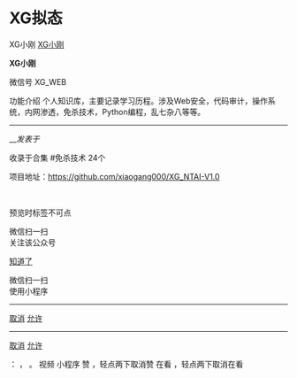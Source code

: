 #  XG拟态

XG小刚  [ XG小刚 ](javascript:void\(0\);)

**XG小刚** ![]()

微信号 XG_WEB

功能介绍 个人知识库，主要记录学习历程。涉及Web安全，代码审计，操作系统，内网渗透，免杀技术，Python编程，乱七杂八等等。

____

___发表于_

收录于合集 #免杀技术 24个

项目地址：https://github.com/xiaogang000/XG_NTAI-V1.0

![]()​

  

预览时标签不可点

微信扫一扫  
关注该公众号

[知道了](javascript:;)

微信扫一扫  
使用小程序

****

[取消](javascript:void\(0\);) [允许](javascript:void\(0\);)

****

[取消](javascript:void\(0\);) [允许](javascript:void\(0\);)

： ， 。   视频 小程序 赞 ，轻点两下取消赞 在看 ，轻点两下取消在看

